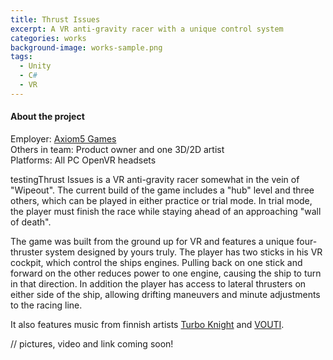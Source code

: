 ```yaml
---
title: Thrust Issues
excerpt: A VR anti-gravity racer with a unique control system
categories: works
background-image: works-sample.png
tags:
  - Unity
  - C#
  - VR
---
```


#### About the project

Employer: [Axiom5 Games](https://axiom5.games)<br>
Others in team: Product owner and one 3D/2D artist<br>
Platforms: All PC OpenVR headsets<br>



testingThrust Issues is a VR anti-gravity racer somewhat in the vein of "Wipeout". The current build of the game includes a "hub" level and three others, which can be played in either practice or trial mode. In trial mode, the player must finish the race while staying ahead of an approaching "wall of death".

The game was built from the ground up for VR and features a unique four-thruster system designed by yours truly. The player has two sticks in his VR cockpit, which control the ships engines. Pulling back on one stick and forward on the other reduces power to one engine, causing the ship to turn in that direction. In addition the player has access to lateral thrusters on either side of the ship, allowing drifting maneuvers and minute adjustments to the racing line.

It also features music from finnish artists [Turbo Knight](https://turboknight.com/) and [VOUTI](https://soundcloud.com/voutimusic).

// pictures, video and link coming soon!
